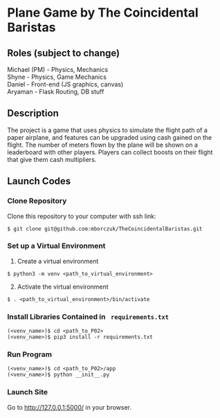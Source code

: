 # Plane Game by The Coincidental Baristas
 
## Roles (subject to change)
Michael (PM) - Physics, Mechanics  
Shyne - Physics, Game Mechanics  
Daniel - Front-end (JS graphics, canvas)  
Aryaman - Flask Routing, DB stuff  

## Description
The project is a game that uses physics to simulate the flight path of a paper airplane, and features can be upgraded using cash gained on the flight. The number of meters flown by the plane will be shown on a leaderboard with other players. Players can collect boosts on their flight that give them cash multipliers.

## Launch Codes
### Clone Repository

Clone this repository to your computer with ssh link:
```shell 
$ git clone git@github.com:mborczuk/TheCoincidentalBaristas.git
```

### Set up a Virtual Environment

1. Create a virtual environment
  ```shell
  $ python3 -m venv <path_to_virtual_environment>
  ```

2. Activate the virtual environment
  ```shell
  $ . <path_to_virtual_environment>/bin/activate
  ```

### Install Libraries Contained in ``` requirements.txt```

```shell
(<venv_name>)$ cd <path_to_P02>
(<venv_name>)$ pip3 install -r requirements.txt 
```

### Run Program

```shell
(<venv_name>)$ cd <path_to_P02>/app
(<venv_name>)$ python __init__.py
```

### Launch Site

Go to http://127.0.0.1:5000/ in your browser.
